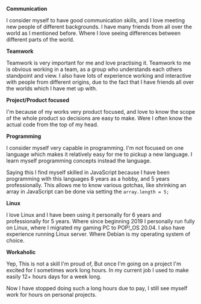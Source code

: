 **Communication**

I consider myself to have good communication skills, 
and I love meeting new people of different backgrounds.
I have many friends from all over the world as I mentioned before.
Where I love seeing differences between different parts of the world.

**Teamwork**

Teamwork is very important for me and love practising it.
Teamwork to me is obvious working in a team, 
as a group who understands each others standpoint and view.
I also have lots of experience working and interactive with people from different origins,
due to the fact that I have friends all over the worlds which I have met up with. 

**Project/Product focused**

I'm because of my works very product focused, 
and love to know the scope of the whole product so decisions are easy to make.
Were I often know the actual code from the top of my head.

**Programming**

I consider myself very capable in programming. 
I'm not focused on one language which makes it relatively easy for me to pickup a new language.
I learn myself programming concepts instead the language.

Saying this I find myself skilled in JavaScript because I have been programming with this languages 8 years as a hobby, 
and 5 years professionally.
This allows me to know various gotchas, like shrinking an array in JavaScript can be done via setting the `array.length = 5;`

**Linux**

I love Linux and I have been using it personally for 6 years and professionally for 5 years.
Where since beginning 2019 I personally run fully on Linux, where I migrated my gaming PC to POP!_OS 20.04.
I also have experience running Linux server. Where Debian is my operating system of choice.

**Workaholic**

Yep, This is not a skill I'm proud of,
But once I'm going on a project I'm excited for I sometimes work long hours. 
In my current job I used to make easily 12+ hours days for a week long.

Now I have stopped doing such a long hours due to pay, 
I still see myself work for hours on personal projects. 
